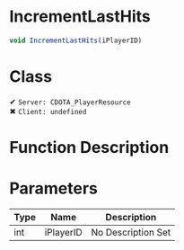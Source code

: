 # IncrementLastHits
```js	
void IncrementLastHits(iPlayerID)
```
# Class
✔ `Server: CDOTA_PlayerResource`  
✖ `Client: undefined`  

# Function Description

# Parameters
Type|Name|Description
--|--|--
int|iPlayerID|No Description Set
